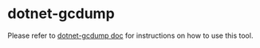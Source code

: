 # dotnet-gcdump

Please refer to [dotnet-gcdump doc](../../../documentation/dotnet-gcdump-instructions.md) for instructions on how to use this tool.